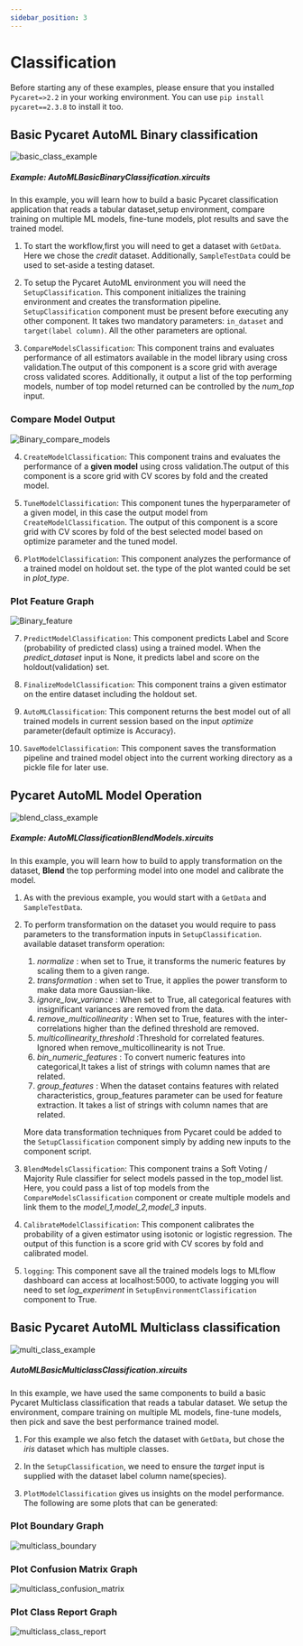 ```yaml
---
sidebar_position: 3
---
```


# Classification

Before starting any of these examples, please ensure that you installed <code>Pycaret=>2.2</code> in your working environment. You can use <code>pip install pycaret==2.3.8</code> to install it too.    
## Basic Pycaret AutoML Binary classification
![basic_class_example](/img/docs/basic_class_example.gif)
##### Example: AutoMLBasicBinaryClassification.xircuits

In this example, you will learn how to build a basic Pycaret classification application that reads a tabular dataset,setup environment, compare training on multiple ML models, fine-tune models, plot results and save the trained model.

1. To start the workflow,first you will need to get a dataset with  `GetData`. Here we chose the *credit* dataset. Additionally, `SampleTestData` could be used to set-aside a testing dataset. 
   
2. To setup the Pycaret AutoML environment you will need the `SetupClassification`. This component initializes the training environment and creates the transformation pipeline. `SetupClassification` component must be present before executing any other component. It takes two mandatory parameters: `in_dataset` and `target(label column)`. All the other parameters are optional.   
   
3. `CompareModelsClassification`: This component trains and evaluates performance of all estimators available in the model library using cross validation.The output of this component is a score grid with average cross validated scores. Additionally, it output a list of the top performing models, number of top model returned can be controlled by the *num_top* input. 
   
### Compare Model Output
![Binary_compare_models](/img/docs/Binary_compare_models.png)

4. `CreateModelClassification`: This component trains and evaluates the performance of a **given model** using cross validation.The output of this component is a score grid with CV scores by fold and the created model. 

5. `TuneModelClassification`: This component tunes the hyperparameter of a given model, in this case the output model from `CreateModelClassification`. The output of this component is a score grid with CV scores by fold of the best selected model based on optimize parameter and the tuned model. 
   
6. `PlotModelClassification`: This component analyzes the performance of a trained model on holdout set. the type of the plot wanted could be set in *plot_type*.

### Plot Feature Graph
![Binary_feature](/img/docs/Binary_feature.png)


7. `PredictModelClassification`: This component predicts Label and Score (probability of predicted class) using a trained model. When the *predict_dataset* input is None, it predicts label and score on the holdout(validation) set.
   
8. `FinalizeModelClassification`: This component trains a given estimator on the entire dataset including the holdout set.
   
8.  `AutoMLClassification`: This component returns the best model out of all trained models in current session based on the input *optimize* parameter(default optimize is Accuracy). 
    
10.  `SaveModelClassification`: This component saves the transformation pipeline and trained model object into the current working directory as a pickle file for later use.

## Pycaret AutoML Model Operation
![blend_class_example](/img/docs/blend_class_example.gif)
##### Example: AutoMLClassificationBlendModels.xircuits 

In this example, you will learn how to build to apply transformation on the dataset, **Blend** the top performing model into one model and calibrate the model.

1. As with the previous example, you would start with a `GetData` and `SampleTestData`.

2. To perform transformation on the dataset you would require to pass parameters to the transformation inputs in `SetupClassification`. available dataset transform operation:
   1. *normalize* : when set to True, it transforms the numeric features by scaling them to a given range. 
   2. *transformation* : when set to True, it applies the power transform to make data more Gaussian-like.   
   3. *ignore_low_variance* : When set to True, all categorical features with insignificant variances are removed from the data.
   4. *remove_multicollinearity* : When set to True, features with the inter-correlations higher than the defined threshold are removed.
   5. *multicollinearity_threshold* :Threshold for correlated features. Ignored when remove_multicollinearity is not True.
   6. *bin_numeric_features* : To convert numeric features into categorical,It takes a list of strings with column names that are related.
   7. *group_features* : When the dataset contains features with related characteristics, group_features parameter can be used for feature extraction. It takes a list of strings with column names that are related.

    More data transformation techniques from Pycaret could be added to the `SetupClassification` component simply by adding new inputs to the component script. 

3. `BlendModelsClassification`: This component trains a Soft Voting / Majority Rule classifier for select models passed in the top_model list. Here, you could pass a list of top models from the `CompareModelsClassification` component or create multiple models and link them to the *model_1,model_2,model_3* inputs. 

4. `CalibrateModelClassification`: This component calibrates the probability of a given estimator using isotonic or logistic regression. The output of this function is a score grid with CV scores by fold and calibrated model. 

5. `logging`: This component save all the trained models logs to MLflow dashboard can access at localhost:5000, to activate logging you will need to set *log_experiment* in `SetupEnvironmentClassification` component to True.  


## Basic Pycaret AutoML Multiclass classification
![multi_class_example](/img/docs/multi_class_example.gif)
##### AutoMLBasicMulticlassClassification.xircuits

In this example, we have used the same components to build a basic Pycaret Multiclass classification that reads a tabular dataset. We setup the environment, compare training on multiple ML models, fine-tune models, then pick and save the best performance trained model.

1. For this example we also fetch the dataset with  `GetData`,  but chose the *iris* dataset which has multiple classes.
   
2. In the `SetupClassification`, we need to ensure the *target* input is supplied with the dataset label column name(species).
   
3. `PlotModelClassification` gives us insights on the model performance. The following are some plots that can be generated:

### Plot Boundary Graph 

![multiclass_boundary](/img/docs/multiclass_boundary.png)

### Plot Confusion Matrix Graph

![multiclass_confusion_matrix](/img/docs/multiclass_confusion_matrix.png)

### Plot Class Report Graph

![multiclass_class_report](/img/docs/multiclass_class_report.png)
